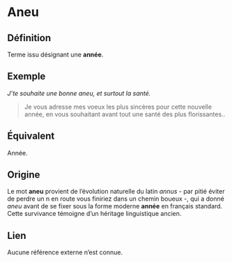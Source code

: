 # Aneu

## Définition  

Terme issu désignant une **année**. 

## Exemple  

_J’te souhaite une bonne aneu, et surtout la santé._
> Je vous adresse mes voeux les plus sincères pour cette nouvelle année, en vous souhaitant avant tout une santé des plus florissantes..

## Équivalent

Année.  

## Origine

Le mot **aneu** provient de l’évolution naturelle du latin _annus_ - par pitié éviter de perdre un n en route vous finiriez dans un chemin boueux -, qui a donné _aneu_ avant de se fixer sous la forme moderne **année** en français standard. Cette survivance témoigne d’un héritage linguistique ancien.  

## Lien

Aucune référence externe n’est connue.
